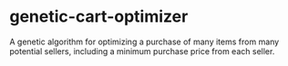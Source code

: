 genetic-cart-optimizer
======================

A genetic algorithm for optimizing a purchase of many items from many potential sellers, including a minimum purchase price from each seller. 
